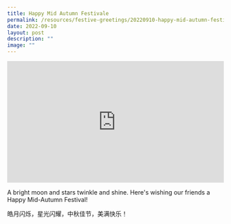 ```yaml
---
title: Happy Mid Autumn Festivale
permalink: /resources/festive-greetings/20220910-happy-mid-autumn-festival/
date: 2022-09-10
layout: post
description: ""
image: ""
---
```

<iframe allow="autoplay; clipboard-write; encrypted-media; picture-in-picture; web-share" allowfullscreen="true" frameborder="0" scrolling="no" style="aspect-ratio: 16 / 9; border: none; overflow: hidden; width: 100%; height: auto" src="https://www.facebook.com/plugins/video.php?height=314&amp;href=https%3A%2F%2Fwww.facebook.com%2Falpshealthcaresupplychain%2Fvideos%2F2317276761769422%2F&amp;show_text=false&amp;width=560&amp;t=0">
</iframe>

A bright moon and stars twinkle and shine. Here's wishing our friends a Happy Mid-Autumn Festival!

皓月闪烁，星光闪耀，中秋佳节，美满快乐！
